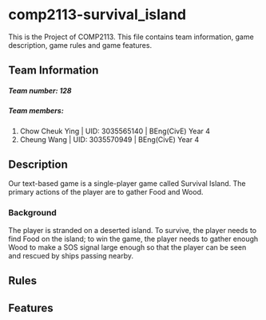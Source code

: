# comp2113-survival_island
This is the Project of COMP2113. This file contains team information, game description, game rules and game features. 

## Team Information

##### Team number: 128

##### Team members:
1. Chow Cheuk Ying | UID: 3035565140  | BEng(CivE) Year 4
2. Cheung Wang     | UID: 3035570949  | BEng(CivE) Year 4

## Description
Our text-based game is a single-player game called Survival Island. The primary actions of the player are to gather Food and Wood. 

### Background 
The player is stranded on a deserted island. To survive, the player needs to find Food on the island; to win the game, the player needs to gather enough Wood to make a SOS signal large enough so that the player can be seen and rescued by ships passing nearby. 


## Rules


## Features
